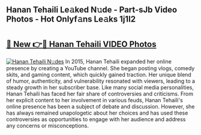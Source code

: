 ## Hanan Tehaili Le𝚊ked N𝚞de - Part-sJb Video Photos - Hot Onlyf𝚊ns Le𝚊ks 1j1I2

# <h2><a href="http://ab99944.deff.icu/?id=Hanan+Tehaili">🔗 New 👉🔴 Hanan Tehaili VIDEO Photos</a></h2>

[![Hanan Tehaili N𝚞des](https://i.imgur.com/rIISA9y.gif)](http://ab99944.deff.icu/?id=Hanan+Tehaili)
In 2015, Hanan Tehaili expanded her online presence by creating a YouTube channel. She began posting vlogs, comedy skits, and gaming content, which quickly gained traction. Her unique blend of humor, authenticity, and vulnerability resonated with viewers, leading to a steady growth in her subscriber base. Like many social media personalities, Hanan Tehaili has faced her fair share of controversies and criticisms. From her explicit content to her involvement in various feuds, Hanan Tehaili's online presence has been a subject of debate and discussion. However, she has always remained unapologetic about her choices and has used these controversies as opportunities to engage with her audience and address any concerns or misconceptions.
